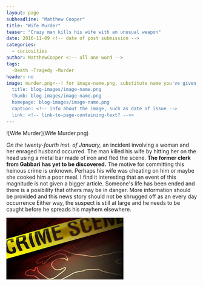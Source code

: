 ```yaml
---
layout: page
subheadline: "Matthew Cooper"
title: "Wife Murder"
teaser: "Crazy man kills his wife with an unusual weapon"
date: 2016-11-09 <!-- date of post submission -->
categories:
  - curiosities
author: MatthewCooper <!-- all one word -->
tags:
  -Death -Tragedy -Murder
header: no
image: murder.png<--! for image-name.png, substitute name you've given your image file -->
  title: blog-images/image-name.png
  thumb: blog-images/image-name.png
  homepage: blog-images/image-name.png
  caption: <!-- info about the image, such as date of issue -->
  link: <!-- link-to-page-containing-text? -->>
---
```

![Wife Murder](Wife Murder.png)

*On the twenty-fourth inst. of January,* an incident involving a woman and her enraged husband occurred. The man killed his wife by hitting her on the head using a metal bar made of iron and fled the scene. **The former clerk from Gabbari has yet to be discovered.**
The motive for committing this heinous crime is unknown. Perhaps his wife was cheating on him or maybe she cooked him a poor meal. I find it interesting that an event of this magnitude is not given a bigger article. Someone's life has been ended and there is a posibility that others may be in danger. More information should be provided and this news story should not be shrugged off as an every day occurrence Either way, the suspect is still at large and he needs to be caught before he spreads his mayhem elsewhere.

![murder](murder.png)
